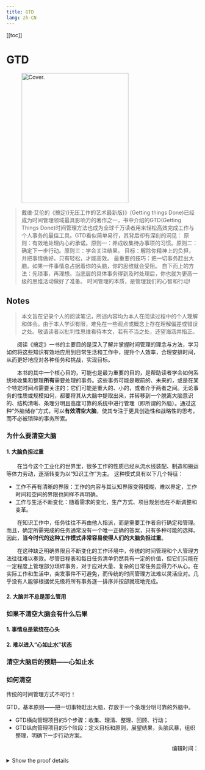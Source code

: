 ```yaml
---
title: GTD
lang: zh-CN
---
```

[[toc]]
# GTD
<style>
    summary {
        cursor: pointer;
    }
</style>

<!--
::: encrypt key=passward owners=reading
This is my test, passward is hellworld.
:::
-->



<figure>
  <img src="/blog/cited-images/gtd1.jpeg" alt="Cover." title="Cover."
  width="280"
  height="341" />
</figure>
<blockquote>
  <p style="text-align: left;">戴维·艾伦的《搞定(Ⅰ无压工作的艺术最新版)》(Getting things Done)已经成为时间管理领域最具影响力的著作之一，书中介绍的GTD(Getting Things Done)时间管理方法也成为全球千万读者用来轻松高效完成工作与个人事务的最佳工具。GTD看似简单易行，其背后却有深刻的洞见： 原则：有效地处理内心的承诺。原则一：养成收集待办事项的习惯。原则二：确定下一步行动。原则三：学会关注结果。 目标：解除你精神上的负担，并把事情做好。只有轻松，才能高效。 最重要的技巧：把一切事务赶出大脑。如果一件事情总占据着你的头脑，你的思维就会受阻。 自下而上的方法：先琐事，再理想。当底层的具体事务得到及时处理后，你也就为更高一级的思维活动做好了准备。 时间管理的本质，是管理我们的心智和行动! </p>
</blockquote>

<!-- ::: details
This is a details block, which does not work in IE / Edge
::: -->

<!-- ::: encrypt key=passward owners=reading -->
## Notes
<blockquote>
<p style="text-align: left;">
    本文旨在记录个人的阅读笔记，所述内容均为本人在阅读过程中的个人理解和体会。由于本人学识有限，难免在一些观点或概念上存在理解偏差或错误之处。敬请读者以批判性思维看待本文，若有不当之处，还望海涵并指正。
</p>
</blockquote>

<p style="text-indent:2em">
阅读《搞定》一书的主要目的是深入了解并掌握时间管理的理念与方法，学习如何将这些知识有效地应用到日常生活和工作中，提升个人效率，合理安排时间，从而更好地应对各种任务和挑战，实现目标。
</p>

<p style="text-indent:2em">
本书的其中一个核心目的，可能也是最为重要的目的，是帮助读者学会如何系统地收集和整理<b>所有</b>需要处理的事务。这些事务可能是眼前的、未来的，或是在某个特定时间点需要关注的；它们可能是重大的、小的，或者介于两者之间。无论事务的性质或规模如何，都要将其从大脑中提取出来，并转移到一个脱离大脑意识的、结构清晰、条理分明且高度可靠的系统中进行管理（即所谓的外脑）。通过这种“外脑储存”方式，可以<b>有效清空大脑</b>，使其专注于更具创造性和战略性的思考，而不必被琐碎的事务所累。
</p>

### 为什么要清空大脑

#### 1. 大脑负担过重
<p style="text-indent:2em">
在当今这个工业化的世界里，很多工作的性质已经从流水线装配、制造和搬运等体力劳动，逐渐转变为以“知识工作”为主。
这种模式具有以下几个特征：
<ul style="text-indent:2em">
<li style="text-indent:0em">工作不再有清晰的界限：工作的内容与其认知界限变得模糊，难以界定，工作时间和空间的界限也同样不再明确。</li>
<li style="text-indent:0em">工作与生活不断变化：随着需求的变化，生产方式、项目规划也在不断调整和变革。</li></ul>
</p>

<p style="text-indent:2em">
在知识工作中，任务往往不再由他人指派，而是需要工作者自行确定和管理。而且，确定所需完成的任务通常没有一个唯一正确的答案，只有多种可能的选择。因此，<b>当今时代的这种工作模式非常容易使得人们的大脑负担过重</b>。
</p>

<p style="text-indent:2em">
在这种缺乏明确界限且不断变化的工作环境中，传统的时间管理和个人管理方法往往难以奏效。尽管日程表和每日任务清单仍然具有一定的价值，但它们只能在一定程度上管理部分琐碎事务，对于应对大量、复杂的日常任务显得力不从心。在实际工作和生活中，突发事件不可避免，而传统的时间管理方法难以灵活应对。几乎没有人能够根据优先级将所有事务逐一排序并按部就班地完成。
</p>

#### 2. 大脑并不总是那么管用

### 如果不清空大脑会有什么后果

#### 1. 事情总是萦绕在心头

#### 2. 难以进入“心如止水”状态

### 清空大脑后的预期——心如止水

### 如何清空
传统的时间管理方式不可行！

GTD，基本原则——把一切事物赶出大脑，存放于一个条理分明可靠的外脑中。

- GTD横向管理项目的5个步骤：收集、理清、整理、回顾、行动；
- GTD纵向管理项目的5个阶段：定义目标和原则，展望结果，头脑风暴，组织整理，明确下一步行动方案。

<p style="text-align: right;">
    编辑时间：
    <CurrentTime/>
</p>
<!-- ::: -->

<details>
    <summary>Show the proof details</summary>
    <p>This is the collapsible content.</p>
</details>